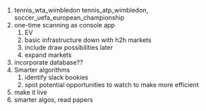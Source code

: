 1.  tennis_wta_wimbledon tennis_atp_wimbledon, soccer_uefa_european_championship
2.  one-time scanning as console app
    1. EV
    2. basic infrastructure down with h2h markets
    3. include draw possibilities later
    4. expand markets
3.  incorporate database??
4.  Smarter algorithms
    1.  identify slack bookies
    2.  spot potential opportunities to watch to make more efficient
5.  make it live
6.  smarter algos, read papers
